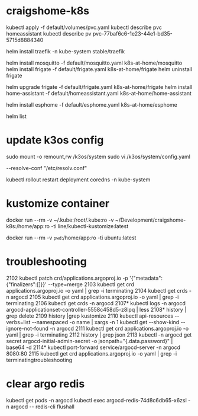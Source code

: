 # craigshome-k8s

kubectl apply -f default/volumes/pvc.yaml
kubectl describe pvc homeassistant
kubectl describe pv pvc-77baf6c6-1e23-44e1-bd35-5715d8884340

helm install traefik -n kube-system stable/traefik

helm install mosquitto -f default/mosquitto.yaml k8s-at-home/mosquitto
helm install frigate -f default/frigate.yaml k8s-at-home/frigate
helm uninstall frigate

helm upgrade frigate -f default/frigate.yaml k8s-at-home/frigate
helm install home-assistant -f default/homeassistant.yaml k8s-at-home/home-assistant

helm install esphome -f default/esphome.yaml k8s-at-home/esphome

helm list


# update k3os config
sudo mount -o remount,rw /k3os/system
sudo vi /k3os/system/config.yaml

--resolve-conf "/etc/resolv.conf"

kubectl rollout restart deployment coredns -n kube-system


# kustomize container
docker run --rm -v ~/.kube:/root/.kube:ro -v ~/Development/craigshome-k8s:/home/app:ro -ti line/kubectl-kustomize:latest

docker run --rm -v `pwd`:/home/app:ro -ti ubuntu:latest


# troubleshooting
 2102  kubectl patch crd/applications.argoproj.io -p '{"metadata":{"finalizers":[]}}' --type=merge
 2103  kubectl get crd applications.argoproj.io -o yaml | grep -i terminating
 2104  kubectl get crds -n argocd
 2105  kubectl get crd applications.argoproj.io -o yaml | grep -i terminating
 2106  kubectl get crds -n argocd
 2107* kubectl logs -n argocd argocd-applicationset-controller-5558c458d5-z8lpq | less
 2108* history | grep delete
 2109  history |grep kustomize
 2110  kubectl api-resources --verbs=list --namespaced -o name | xargs -n 1 kubectl get --show-kind --ignore-not-found -n argocd 
 2111  kubectl get crd applications.argoproj.io -o yaml | grep -i terminating
 2112  history | grep json
 2113  kubectl -n argocd get secret argocd-initial-admin-secret -o jsonpath="{.data.password}" | base64 -d
 2114* kubectl port-forward service/argocd-server -n argocd 8080:80
 2115  kubectl get crd applications.argoproj.io -o yaml | grep -i terminatingtroubleshooting


# clear argo redis 
kubectl get pods -n argocd 
kubectl exec argocd-redis-74d8c6db65-x6zsl -n argocd -- redis-cli flushall
